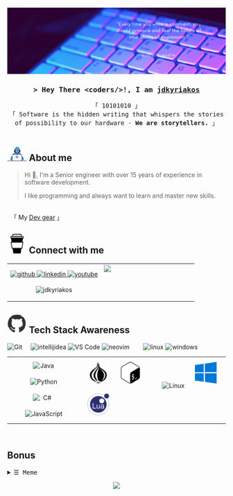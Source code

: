 ![jdkyriakos Banner](./images/banner.png)



<!-- Intro  -->
<h3 align="center">
        <samp>&gt; Hey There <b>&lt;coders/&gt;!</b>, I am
                <b><a target="_blank" href="https://linkedin.com/in/kdrakoulakis">jdkyriakos</a></b>
        </samp>
</h3>
<p align="center">
        <!-- Organisation  -->
        <samp>
                「 10101010 」
                <br>
                「 Software is the hidden writing that whispers the stories of possibility to our hardware - <b>We are storytellers.</b> 」
                <br>
                <br>
        </samp>
</p>

## <a target="_blank" rel="noopener noreferrer" href="https://github.com/jdkyriakos" data-target="animated-image.originalLink"><img src="./images/Developer.gif" style="width: 45px;max-width: 100%;" data-target="animated-image.originalImage"></a> About me


> Hi 👋, I'm a Senior engineer with over 15 years of experience in software development.
> 
> I like programming and always want to learn and master new skills.

<br>
&nbsp;&nbsp;「  My <a  href="https://kit.co/jdkyriakos/dev-battle-station">Dev gear</a>  」
<br>

## <a target="_blank" rel="noopener noreferrer" href="https://github.com/jdkyriakos" data-target="animated-image.originalLink"><img src="./images/svg/coffeeIcon.svg" style="width: 45px;max-width:100%" data-target="animated-image.originalImage"></a> Connect with me


<table>
    <tr>
        <td valign="center" width="50%">
            <div align="right"> 
                    <p align="center"> 
                    <a href="https://github.com/jdkyriakos" target="_blank">
                        <img src=https://img.shields.io/badge/github-%2324292e.svg?&style=for-the-badge&logo=github&logoColor=white alt=github style="margin-bottom: 5px;" />
                    </a>
                    <a href="https://linkedin.com/in/kdrakoulakis" target="_blank">
                        <img src=https://img.shields.io/badge/linkedin-%231E77B5.svg?&style=for-the-badge&logo=linkedin&logoColor=white alt=linkedin style="margin-bottom: 5px;" />
                    </a>
                    <a href="https://www.youtube.com/channel/UCj6YcS09VWn4VzRZz8-T56Q/playlists" target="_blank">
                        <img src=https://img.shields.io/badge/youtube-%23EE4831.svg?&style=for-the-badge&logo=youtube&logoColor=white alt=youtube style="margin-bottom: 5px;" />
                    </a> 
                    <!-- More svg icons
                        https://simpleicons.org/
                    -->
                     </p>
                    <p align="center"> <img src="https://komarev.com/ghpvc/?username=jdkyriakos&label=Profile%20views&color=0e75b6&style=flat" alt="jdkyriakos" /> </p>
            </div>
        </td>
        <td valign="top" width="50%">
            <div align="left"> 
                    <img src="https://github-readme-stats.vercel.app/api?username=jdkyriakos&show_icons=true&count_private=true&hide_border=true" align="center" /> 
            </div>
        </td>
    </tr>
</table>   


## <a target="_blank" rel="noopener noreferrer" href="https://github.com/jdkyriakos" data-target="animated-image.originalLink"><img src="./images/githubIcon.gif" style="width: 45px;max-width:100%" data-target="animated-image.originalImage"></a> Tech Stack Awareness


![Git][git]&nbsp;&nbsp;&nbsp;&nbsp;
![intellijidea][intellijidea]
![VS Code][VS Code]
![neovim][neovim] &nbsp;&nbsp;&nbsp;&nbsp;&nbsp;&nbsp;
![linux][linux]
![windows][windows]

[git]: https://img.shields.io/badge/-Git-%23F05032?style=flat-square&logo=git&logoColor=%23ffffff

[intellijidea]: https://img.shields.io/badge/-IntelliJ-%23007ACC?style=flat-square&logo=intellijidea&color=white&logoColor=000000
[VS Code]: https://img.shields.io/badge/-VSCode-%23007ACC?style=flat-square&logo=visual-studio-code
[neovim]: https://img.shields.io/badge/-Neovim-%2523007ACC?style=flat-square&logo=neovim&logoColor=37b026 

[linux]: https://img.shields.io/badge/-Linux-%23007ACC?style=flat-square&logo=linux&color=ffd454&logoColor=000000
[windows]: https://img.shields.io/badge/-Windows-%23007ACC?style=flat-square&logo=windows


<table><tr><td valign="top" width="33%">
<div align="center"> 
<img style="margin: 10px;  min-width:50px;" src="https://profilinator.rishav.dev/skills-assets/java-original-wordmark.svg" alt="Java" height="50px" min-width="50px" title="Java"/> 
<img style="margin: 10px;  min-width:50px;" src="https://profilinator.rishav.dev/skills-assets/python-original.svg" alt="Python" height="50px" min-width="50px" title="Python"/></a>  
<img style="margin: 10px;  min-width:50px;" src="https://profilinator.rishav.dev/skills-assets/csharp-original.svg" alt="C#" height="50px" min-width="50px" title="C#"/> 
<img style="margin: 10px;  min-width:50px;" src="https://profilinator.rishav.dev/skills-assets/javascript-original.svg" alt="JavaScript" height="50px" min-width="50px" title="JS" />  
<!--  
<img style="margin: 10px;  min-width:50px;" src="https://profilinator.rishav.dev/skills-assets/react-original-wordmark.svg" alt="React" height="50px" min-width="50px" />  
<img style="margin: 10px;  min-width:50px;" src="https://profilinator.rishav.dev/skills-assets/bootstrap-plain.svg" alt="Bootstrap" height="50px" min-width="50px" />  
<img style="margin: 10px;  min-width:50px;" src="https://profilinator.rishav.dev/skills-assets/css3-original-wordmark.svg" alt="CSS3" height="50px" min-width="50px" />  
<img style="margin: 10px;  min-width:50px;" src="https://profilinator.rishav.dev/skills-assets/html5-original-wordmark.svg" alt="HTML5" height="50px" min-width="50px" />  
<img style="margin: 10px;  min-width:50px;" src="https://profilinator.rishav.dev/skills-assets/electron-original.svg" alt="Electron" height="50px" min-width="50px" />  
<img style="margin: 10px;  min-width:50px;" src="https://profilinator.rishav.dev/skills-assets/javascript-original.svg" alt="JavaScript" height="50px" min-width="50px" />  
<img style="margin: 10px;  min-width:50px;" src="https://profilinator.rishav.dev/skills-assets/typescript-original.svg" alt="TypeScript" height="50px" min-width="50px" />  
<img style="margin: 10px;  min-width:50px;" src="https://profilinator.rishav.dev/skills-assets/vuejs-original-wordmark.svg" alt="Vue.js" height="50px" min-width="50px" />  
<img style="margin: 10px;  min-width:50px;" src="https://profilinator.rishav.dev/skills-assets/go-original.svg" alt="Go" height="50px" min-width="50px" />  
<img style="margin: 10px;  min-width:50px;" src="https://profilinator.rishav.dev/skills-assets/nginx-original.svg" alt="Nginx" height="50px" min-width="50px" />  
<img style="margin: 10px;  min-width:50px;" src="https://profilinator.rishav.dev/skills-assets/express-original-wordmark.svg" alt="Express.js" height="50px" min-width="50px" />  
<img style="margin: 10px;  min-width:50px;" src="https://profilinator.rishav.dev/skills-assets/gnu_bash-icon.svg" alt="Bash" height="50px" min-width="50px" />  
<img style="margin: 10px;  min-width:50px;" src="https://profilinator.rishav.dev/skills-assets/xaml.png" alt="XAML" height="50px" min-width="50px" />  
<img style="margin: 10px;  min-width:50px;" src="https://profilinator.rishav.dev/skills-assets/docker-original-wordmark.svg" alt="Docker" height="50px" min-width="50px" />  
<img style="margin: 10px;  min-width:50px;" src="https://profilinator.rishav.dev/skills-assets/gulp-plain.svg" alt="gulp.js" height="50px" min-width="50px" />  
<img style="margin: 10px;  min-width:50px;" src="https://profilinator.rishav.dev/skills-assets/mongodb-original-wordmark.svg" alt="MongoDB" height="50px" min-width="50px" />  
<img style="margin: 10px;  min-width:50px;" src="https://profilinator.rishav.dev/skills-assets/linux-original.svg" alt="Linux" height="50px" min-width="50px" />  
<img style="margin: 10px;  min-width:50px;" src="https://profilinator.rishav.dev/skills-assets/microsoft_azure-icon.svg" alt="Azure" height="50px" min-width="50px" />  
<img style="margin: 10px;  min-width:50px;" src="https://profilinator.rishav.dev/skills-assets/jquery.png" alt="jQuery" height="50px" min-width="50px" />  
<img style="margin: 10px;  min-width:50px;" src="https://profilinator.rishav.dev/skills-assets/angularjs-original.svg" alt="AngularJS" height="50px" min-width="50px" />  
<img style="margin: 10px;  min-width:50px;" src="https://profilinator.rishav.dev/skills-assets/csharp-original.svg" alt="C#" height="50px" min-width="50px" />  
<img style="margin: 10px;  min-width:50px;" src="https://profilinator.rishav.dev/skills-assets/dot-net-original-wordmark.svg" alt=".NET" height="50px" min-width="50px" />  
<img style="margin: 10px;  min-width:50px;" src="https://profilinator.rishav.dev/skills-assets/springio-icon.svg" alt="Spring" height="50px" min-width="50px" />  
<img style="margin: 10px;  min-width:50px;" src="https://profilinator.rishav.dev/skills-assets/redux-original.svg" alt="Redux" height="50px" min-width="50px" />  
<img style="margin: 10px;  min-width:50px;" src="https://profilinator.rishav.dev/skills-assets/jenkins-icon.svg" alt="Jenkins" height="50px" min-width="50px" />  
<img style="margin: 10px;  min-width:50px;" src="https://profilinator.rishav.dev/skills-assets/git-scm-icon.svg" alt="Git" height="50px" min-width="50px" />  
<img style="margin: 10px;  min-width:50px;" src="https://profilinator.rishav.dev/skills-assets/java-original-wordmark.svg" alt="Java" height="50px" min-width="50px" />  
<img style="margin: 10px;  min-width:50px;" src="https://profilinator.rishav.dev/skills-assets/nodejs-original-wordmark.svg" alt="Node.js" height="50px" min-width="50px" />  
<img style="margin: 10px;  min-width:50px;" src="https://profilinator.rishav.dev/skills-assets/graphql.png" alt="GraphQL" height="50px" min-width="50px" />  
<img style="margin: 10px;  min-width:50px;" src="https://profilinator.rishav.dev/skills-assets/mariadb.png" alt="Maria DB" height="50px" min-width="50px" />  
<img style="margin: 10px;  min-width:50px;" src="https://profilinator.rishav.dev/skills-assets/mysql-original-wordmark.svg" alt="MySQL" height="50px" min-width="50px" />  
<img style="margin: 10px;  min-width:50px;" src="https://profilinator.rishav.dev/skills-assets/redis-original-wordmark.svg" alt="Redis" height="50px" min-width="50px" />  
<img style="margin: 10px;  min-width:50px;" src="https://profilinator.rishav.dev/skills-assets/sass-original.svg" alt="Sass" height="50px" min-width="50px" />  
<img style="margin: 10px;  min-width:50px;" src="https://profilinator.rishav.dev/skills-assets/postgresql-original-wordmark.svg" alt="PostgreSQL" height="50px" min-width="50px" />  
<img style="margin: 10px;  min-width:50px;" src="https://profilinator.rishav.dev/skills-assets/apache_solr-icon.svg" alt="Solr" height="50px" min-width="50px" />  
<img style="margin: 10px;  min-width:50px;" src="https://profilinator.rishav.dev/skills-assets/elasticsearch.png" alt="Elastic Search" height="50px" min-width="50px" />  
<img style="margin: 10px;  min-width:50px;" src="https://profilinator.rishav.dev/skills-assets/haskell.png" alt="Haskell" height="50px" min-width="50px" />  
<img style="margin: 10px;  min-width:50px;" src="https://profilinator.rishav.dev/skills-assets/python-original.svg" alt="Python" height="50px" min-width="50px" />  
<img style="margin: 10px;  min-width:50px;" src="https://profilinator.rishav.dev/skills-assets/rust-plain.svg" alt="Rust" height="50px" min-width="50px" />  
<img style="margin: 10px;  min-width:50px;" src="https://profilinator.rishav.dev/skills-assets/ruby-original-wordmark.svg" alt="Ruby" height="50px" min-width="50px" />  
<img style="margin: 10px;  min-width:50px;" src="https://profilinator.rishav.dev/skills-assets/oracle-original.svg" alt="Oracle" height="50px" min-width="50px" />  
<img style="margin: 10px;  min-width:50px;" src="https://profilinator.rishav.dev/skills-assets/kotlinlang-icon.svg" alt="Kotlin" height="50px" min-width="50px" />  
<img style="margin: 10px;  min-width:50px;" src="https://profilinator.rishav.dev/skills-assets/apache_kafka-icon.svg" alt="Kafka" height="50px" min-width="50px" />  
<img style="margin: 10px;  min-width:50px;" src="https://profilinator.rishav.dev/skills-assets/powerbi.png" alt="Power Bi" height="50px" min-width="50px" />  
<img style="margin: 10px;  min-width:50px;" src="https://profilinator.rishav.dev/skills-assets/firebase.png" alt="Firebase" height="50px" min-width="50px" />  
<img style="margin: 10px;  min-width:50px;" src="https://profilinator.rishav.dev/skills-assets/d3.png" alt="D3.js" height="50px" min-width="50px" />  
<img style="margin: 10px;  min-width:50px;" src="https://profilinator.rishav.dev/skills-assets/kibana.png" alt="Kibana" height="50px" min-width="50px" />  
<img style="margin: 10px;  min-width:50px;" src="https://profilinator.rishav.dev/skills-assets/flask.png" alt="Flask" height="50px" min-width="50px" />  
<img style="margin: 10px;  min-width:50px;" src="https://profilinator.rishav.dev/skills-assets/rabbitmq-icon.svg" alt="RabbitMQ" height="50px" min-width="50px" />  
<img style="margin: 10px;  min-width:50px;" src="https://profilinator.rishav.dev/skills-assets/gatsby.png" alt="Gatsby" height="50px" min-width="50px" />  
<img style="margin: 10px;  min-width:50px;" src="https://profilinator.rishav.dev/skills-assets/keras.png" alt="Keras" height="50px" min-width="50px" />  
<img style="margin: 10px;  min-width:50px;" src="https://profilinator.rishav.dev/skills-assets/webpack-original.svg" alt="Webpack" height="50px" min-width="50px" />  
<img style="margin: 10px;  min-width:50px;" src="https://profilinator.rishav.dev/skills-assets/backbonejs-original-wordmark.svg" alt="Backbone.js" height="50px" min-width="50px" />  
<img style="margin: 10px;  min-width:50px;" src="https://profilinator.rishav.dev/skills-assets/apache_cassandra-icon.svg" alt="Cassandra" height="50px" min-width="50px" />  
<img style="margin: 10px;  min-width:50px;" src="https://profilinator.rishav.dev/skills-assets/amazonwebservices-original-wordmark.svg" alt="AWS" height="50px" min-width="50px" />  
<img style="margin: 10px;  min-width:50px;" src="https://profilinator.rishav.dev/skills-assets/ansible.png" alt="Ansible" height="50px" min-width="50px" />  
<img style="margin: 10px;  min-width:50px;" src="https://profilinator.rishav.dev/skills-assets/deno.svg" alt="Deno" height="50px" min-width="50px" />  
<img style="margin: 10px;  min-width:50px;" src="https://profilinator.rishav.dev/skills-assets/figma-icon.svg" alt="Figma" height="50px" min-width="50px" />  
<img style="margin: 10px;  min-width:50px;" src="https://profilinator.rishav.dev/skills-assets/meteor.svg" alt="Meteor" height="50px" min-width="50px" />  
<img style="margin: 10px;  min-width:50px;" src="https://profilinator.rishav.dev/skills-assets/adobedreamweaver.png" alt="Dreamweaver " height="50px" min-width="50px" />  
<img style="margin: 10px;  min-width:50px;" src="https://profilinator.rishav.dev/skills-assets/django-original.svg" alt="Django" height="50px" min-width="50px" /> 
--> 
</div></td><td valign="top" width="33%">
    <img style="margin: 10px;  min-width:50px;" src="./images/svg/perl.svg" alt="Perl" height="50px" min-width="50px"  title="Perl"/>
    <img style="margin: 10px;  min-width:50px;" src="./images/svg/gnubash.svg" alt="Bash" height="50px" min-width="50px"  title="Bash"/> 
    <img style="margin: 10px;  min-width:50px;" src="./images/svg/lua-color.svg" alt="Lua" height="50px" min-width="50px" title="Lua" />  
    <!--
<img style="margin: 10px;  min-width:50px;" src="https://profilinator.rishav.dev/skills-assets/springio-icon.svg" alt="Spring" height="50px" min-width="50px" />  
 -->

<div align="center">  

</div></td><td valign="top" width="33%">
<div align="center">  
    <img style="margin: 10px;  min-width:50px;" src="https://profilinator.rishav.dev/skills-assets/linux-original.svg" alt="Linux" height="50px" min-width="50px" title="Linux" />
    <img style="margin: 10px;  min-width:50px;" src="./images/svg/windows-color.svg" alt="Windows" height="50px" min-width="50px" title="Windows"/>  
</div></td></tr></table>  

<br/>

## Bonus
<!-- Meme Section-->
<details align="left">
    <summary> <samp>&#9776; Meme</samp></summary>
    <p align="center">
        <br>
        <!-- Activity Widget -->
        <img alt="meme.gif"
                src="./images/memePic.gif" />
        <br>
    </p>
</details>

<p align="center">
  <img src="https://capsule-render.vercel.app/api?type=waving&color=gradient&height=60&section=footer"/>
</p> 
